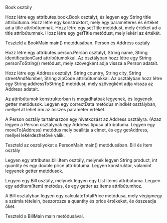 Book osztály

Hozz létre egy attributes.book.Book osztályt, és legyen egy String title attribútuma. Hozz létre egy konstruktort, mely egy paraméteres és értéket ad a title attribútumnak. Hozz létre egy setTitle metódust, mely értéket ad a title attribútumnak. Hozz létre egy getTitle metódust, mely lekéri az értékét.

Teszteld a BookMain main() metódusában.
Person és Address osztály

Hozz létre egy attributes.person.Person osztályt, String name, String identificationCard attribútumokkal. Az osztályban hozz létre egy String personToString() metódust, mely szövegként adja vissza a Person adatait.

Hozz létre egy Address osztályt, String country, String city, String streetAndNumber, String zipCode attribútumokkal. Az osztályban hozz létre egy String addressToString() metódust, mely szövegként adja vissza az Address adatait.

Az attribútumok konstruktorban is megadhatóak legyenek, és legyenek getter metódusok. Legyen egy correctData metódus mindkét osztályban, mellyel át lehet írni az összes paraméter értékét.

A Person osztály tartalmazzon egy hivatkozást az Address osztályra. (Azaz legyen a Person osztálynak egy Address típusú attribútuma. Legyen egy moveTo(Address) metódus mely beállítja a címet, és egy getAddress, mellyel lekérdezhetővé válik.

Teszteld az osztályokat a PersonMain main() metódusában.
Bill és Item osztály

Legyen egy attributes.bill.Item osztály, melynek legyen String product, int quantity és egy double price attribútuma. Legyen konstruktor, valamint legyenek getter metódusok.

Legyen egy Bill osztály, melynek legyen egy List<Item> items attribútuma. Legyen egy addItem(Item) metódus, és egy getter az items attribútumhoz.

A Bill osztályban legyen egy calculateTotalPrice metódusa, mely végigmegy a számla tételein, beszorozza a quantity és price értékeket, és összeadja őket.

Teszteld a BillMain main metódusával.